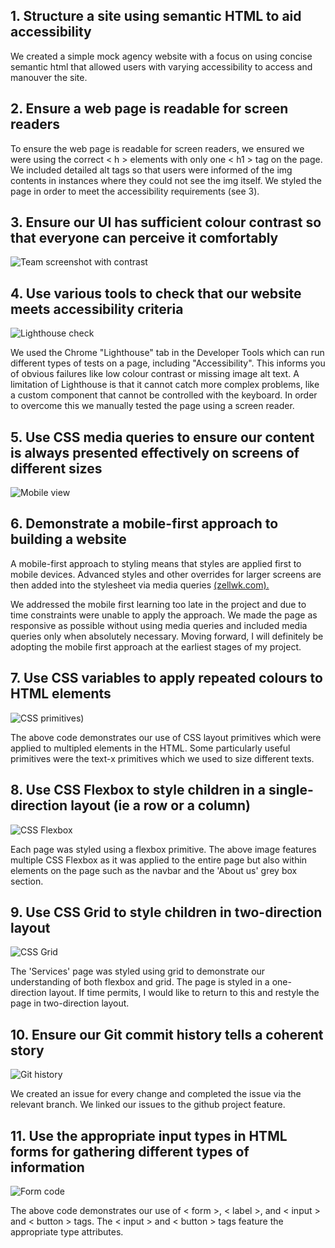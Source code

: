 ## 1. Structure a site using semantic HTML to aid accessibility

We created a simple mock agency website with a focus on using concise semantic html that allowed users with varying accessibility to access and manouver the site. 

## 2. Ensure a web page is readable for screen readers

To ensure the web page is readable for screen readers, we ensured we were using the correct < h > elements with only one < h1 > tag on the page. We included detailed alt tags so that users were informed of the img contents in instances where they could not see the img itself. We styled the page in order to meet the accessibility requirements (see 3).


## 3. Ensure our UI has sufficient colour contrast so that everyone can perceive it comfortably

![Team screenshot with contrast](/Images/Team%20screenshot%20.png)



## 4. Use various tools to check that our website meets accessibility criteria

![Lighthouse check](/Images/Lighthouse.png)

We used the Chrome "Lighthouse" tab in the Developer Tools which can run different types of tests on a page, including "Accessibility". This informs you of obvious failures like low colour contrast or missing image alt text. A limitation of Lighthouse is that it cannot catch more complex problems, like a custom component that cannot be controlled with the keyboard. In order to overcome this we manually tested the page using a screen reader.

## 5. Use CSS media queries to ensure our content is always presented effectively on screens of different sizes

![Mobile view](/Images/Mobile%20view.png)

## 6. Demonstrate a mobile-first approach to building a website

A mobile-first approach to styling means that styles are applied first to mobile devices. Advanced styles and other overrides for larger screens are then added into the stylesheet via media queries [(zellwk.com).](https://zellwk.com/blog/how-to-write-mobile-first-css/)

We addressed the mobile first learning too late in the project and due to time constraints were unable to apply the approach. We made the page as responsive as possible without using media queries and included media queries only when absolutely necessary. Moving forward, I will definitely be adopting the mobile first approach at the earliest stages of my project.

## 7. Use CSS variables to apply repeated colours to HTML elements

![CSS primitives](/Images/Primitives-screenshot.png))

The above code demonstrates our use of CSS layout primitives which were applied to multipled elements in the HTML. Some particularly useful primitives were the text-x primitives which we used to size different texts. 

## 8. Use CSS Flexbox to style children in a single-direction layout (ie a row or a column)

![CSS Flexbox](/Images/Flex%20screenshot.png)

Each page was styled using a flexbox primitive. The above image features multiple CSS Flexbox as it was applied to the entire page but also within elements on the page such as the navbar and the 'About us' grey box section.

## 9. Use CSS Grid to style children in two-direction layout

![CSS Grid](/Images/Grid%20screenshot.png)

The 'Services' page was styled using grid to demonstrate our understanding of both flexbox and grid. The page is styled in a one-direction layout. If time permits, I would like to return to this and restyle the page in two-direction layout.


## 10. Ensure our Git commit history tells a coherent story

![Git history](/Images/Project%20screenshot.png)

We created an issue for every change and completed the issue via the relevant branch. We linked our issues to the github project feature.

## 11. Use the appropriate input types in HTML forms for gathering different types of information

![Form code](/Images/Form%20sreenshot.png)

The above code demonstrates our use of < form >, < label >, and < input > and < button > tags. The < input > and < button > tags feature the appropriate type attributes.
